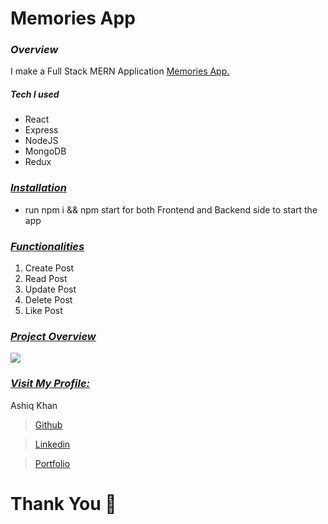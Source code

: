 # Memories App

### _<b>Overview</b>_

I make a Full Stack MERN Application  <a href="https://ashiq-memories-app.netlify.app/" target="_blank">Memories App.</a>

<div style='page-break-after: always'></div>

##### Tech I used

- React
- Express
- NodeJS
- MongoDB
- Redux

<div style='page-break-after: always'></div>

### _<u>Installation</u>_

- run npm i && npm start for both Frontend and Backend side to start the app

<div style='page-break-after: always'></div>

<!-- ### _<u>Pages Build</u>_

Home Page(Responsive)
Sign In, Sign Up page,
Product page, Search page, Cart & Chekout Page

<div style='page-break-after: always'></div> -->

### _<u>Functionalities</u>_

1. Create Post
2. Read Post
3. Update Post
4. Delete Post
5. Like Post

<div style='page-break-after: always'></div>

### _<u>Project Overview</u>_

<img src='https://camo.githubusercontent.com/204be81e6882263793a916226f5e9b396b676a1cd9567140f6cbe571f1dd2125/68747470733a2f2f692e6962622e636f2f5a385930434a762f53637265656e73686f742d323032302d31302d33302d61742d31312d31302d30342e706e67' />


<div style='page-break-after: always'></div>

### _<u>Visit My Profile:</u>_

Ashiq Khan

> <a href="https://github.com/ashiq352" target="_blank">Github</a>

> <a href="https://www.linkedin.com/in/ashiq-khan-412709222" target="_blank">Linkedin</a>

>[Portfolio](https://new-portfolio-myseyso3g-ashiq352.vercel.app/#//)


<!-- 
### _<u>You can read more about our project on our blog : </u>_

> <a href="" target="_blank"></a> -->

# Thank You :sparkling_heart:
